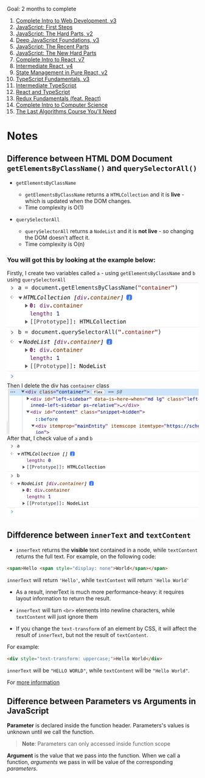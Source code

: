 Goal: 2 months to complete

1. [Complete Intro to Web Development, v3](https://frontendmasters.com/courses/web-development-v3/)
2. [JavaScript: First Steps](https://frontendmasters.com/courses/javascript-first-steps/)
3. [JavaScript: The Hard Parts, v2](https://frontendmasters.com/courses/javascript-hard-parts-v2/)
4. [Deep JavaScript Foundations, v3](https://frontendmasters.com/courses/deep-javascript-v3/)
5. [JavaScript: The Recent Parts](https://frontendmasters.com/courses/js-recent-parts/)
6. [JavaScript: The New Hard Parts](https://frontendmasters.com/courses/javascript-new-hard-parts/)
7. [Complete Intro to React, v7](https://frontendmasters.com/courses/complete-react-v7/)
8. [Intermediate React, v4](https://frontendmasters.com/courses/intermediate-react-v4/)
9. [State Management in Pure React, v2](https://frontendmasters.com/courses/pure-react-state/)
10. [TypeScript Fundamentals, v3](https://frontendmasters.com/courses/typescript-v3/)
11. [Intermediate TypeScript](https://frontendmasters.com/courses/intermediate-typescript/)
12. [React and TypeScript](https://frontendmasters.com/courses/react-typescript/)
13. [Redux Fundamentals (feat. React)](https://frontendmasters.com/courses/redux-fundamentals/)
14. [Complete Intro to Computer Science](https://frontendmasters.com/courses/computer-science-v2/)
15. [The Last Algorithms Course You'll Need](https://frontendmasters.com/courses/algorithms/)

# Notes

## Difference between HTML DOM Document `getElementsByClassName()` and `querySelectorAll()`

- `getElementsByClassName`

  - `getElementsByClassName` returns a `HTMLCollection` and it is **live** - which is updated when the DOM changes.
  - Time complexity is O(1)

- `querySelectorAll`
  - `querySelectorAll` returns a `NodeList` and it is **not live** - so changing the DOM doesn't affect it.
  - Time complexity is O(n)

### You will got this by looking at the example below:

Firstly, I create two variables called `a` - using `getElementsByClassName` and `b` using `querySelectorAll`
![](./images/dom-1.png)
Then I delete the div has `container` class
![](./images/dom-2.png)
After that, I check value of `a` and `b`
![](./images/dom-3.png)

## Diffderence between `innerText` and `textContent`

- `innerText` returns the **visible** text contained in a node, while `textContent` returns the full text. For example, on the following code:

```html
<span>Hello <span style="display: none">World</span></span>
```

`innerText` will return `'Hello'`, while `textContent` will return `'Hello World'`

- As a result, innerText is much more performance-heavy: it requires layout information to return the result.

- `innerText` will turn `<br>` elements into newline characters, while `textContent` will just ignore them

- If you change the `text-transform` of an element by CSS, it will affect the result of `innerText`, but not the result of `textContent`.

For example:

```html
<div style="text-transform: uppercase;">Hello World</div>
```

`innerText` will be `"HELLO WORLD"`, while `textContent` will be `"Hello World"`.

For [more information](https://developer.mozilla.org/en-US/docs/Web/API/Node/textContent)

## Difference between Parameters vs Arguments in JavaScript

**Parameter** is declared inside the function header. Parameters's values is unknown until we call the function.

> **Note**: Parameters can only accessed inside function scope

**Argument** is the value that we pass into the function. When we call a function, _arguments_ we pass in will be value of the corresponding _parameters_.
